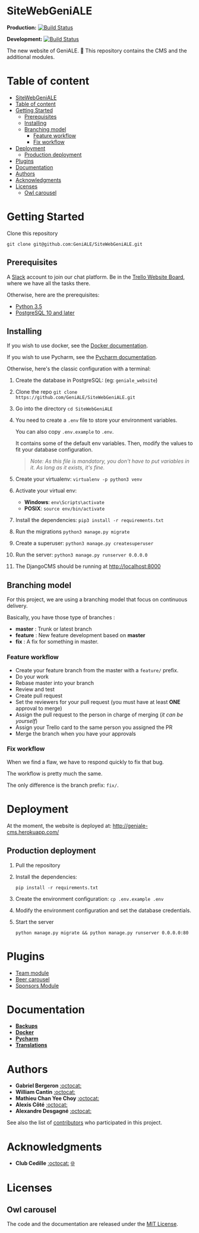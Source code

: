 # SiteWebGeniALE

**Production:** [![Build Status](https://travis-ci.org/GeniALE/SiteWebGeniALE.svg?branch=master)](https://travis-ci.org/GeniALE/SiteWebGeniALE)

**Development:** [![Build Status](https://travis-ci.org/GeniALE/SiteWebGeniALE.svg?branch=develop)](https://travis-ci.org/GeniALE/SiteWebGeniALE)

The new website of GeniALE. :beers:
This repository  contains the CMS and the additional modules.

# Table of content
- [SiteWebGeniALE](#sitewebgeniale)
- [Table of content](#table-of-content)
- [Getting Started](#getting-started)
  - [Prerequisites](#prerequisites)
  - [Installing](#installing)
  - [Branching model](#branching-model)
    - [Feature workflow](#feature-workflow)
    - [Fix workflow](#fix-workflow)
- [Deployment](#deployment)
  - [Production deployment](#production-deployment)
- [Plugins](#plugins)
- [Documentation](#documentation)
- [Authors](#authors)
- [Acknowledgments](#acknowledgments)
- [Licenses](#licenses)
  - [Owl carousel](#owl-carousel)

# Getting Started

Clone this repository

```
git clone git@github.com:GeniALE/SiteWebGeniALE.git
```

## Prerequisites

A [Slack](https://slack.com/) account to join our chat platform.
Be in the [Trello Website Board](https://trello.com/b/t7NT6LjO/page-web-g%C3%A9niale), where we have all the tasks there.

Otherwise, here are the prerequisites:

- [Python 3.5](https://www.python.org/downloads/release/python-350/)
- [PostgreSQL 10 and later](https://www.postgresql.org/) 

## Installing

If you wish to use docker,  see the [Docker documentation](docs/DOCKER.md).

If you wish to use Pycharm, see the [Pycharm documentation](docs/PYCHARM.md).

Otherwise, here's the classic configuration with a terminal:

1. Create the database in PostgreSQL: (eg: `geniale_website`)
2. Clone the repo `git clone https://github.com/GeniALE/SiteWebGeniALE.git`
3. Go into the directory `cd SiteWebGeniALE`
4. You need to create a `.env` file to store your environment variables.
    
    You can also copy `.env.example` to `.env`.
    
    It contains some of the default env variables. Then, modify the values to fit your database configuration.
    
    > *Note: As this file is mandatory, you don't have to put variables in it. As long as it exists, it's fine.*
5. Create your virtualenv: `virtualenv -p python3 venv`
6. Activate your virtual env:
    
    - **Windows**: `env\Scripts\activate`
    - **POSIX**: `source env/bin/activate`
    
7. Install the dependencies: `pip3 install -r requirements.txt`
8. Run the migrations `python3 manage.py migrate`
9. Create a superuser: `python3 manage.py createsuperuser`
10. Run the server: `python3 manage.py runserver 0.0.0.0` 
7. The DjangoCMS should be running at [http://localhost:8000](localhost:8000)

## Branching model

For this project, we are using a branching model that focus on continuous delivery.

Basically, you have those type of branches :

- **master** : Trunk or latest branch
- **feature** : New feature development based on **master**
- **fix** : A fix for something in master. 

### Feature workflow

- Create your feature branch from the master with a `feature/` prefix.
- Do your work
- Rebase master into your branch
- Review and test 
- Create pull request
- Set the reviewers for your pull request (you must have at least **ONE** approval to merge)
- Assign the pull request to the person in charge of merging (*it can be yourself*)
- Assign your Trello card to the same person you assigned the PR
- Merge the branch when you have your approvals

### Fix workflow

When we find a flaw, we have to respond quickly to fix that bug.

The workflow is pretty much the same.
 
The only difference is the branch prefix: `fix/`.

# Deployment

At the moment, the website is deployed at: http://geniale-cms.herokuapp.com/

## Production deployment

1. Pull the repository
2. Install the dependencies: 
    
    ```shell
    pip install -r requirements.txt
    ```
3. Create the environment configuration: `cp .env.example .env`
4. Modify the environment configuration and set the database credentials.
5. Start the server

    ```shell
    python manage.py migrate && python manage.py runserver 0.0.0.0:80
    ```

# Plugins

- [Team module](teamModule/README.md)
- [Beer carousel](beer_carousel/README.md)
- [Sponsors Module](sponsorsModule/README.md)

# Documentation

- [**Backups**](docs/BACKUPS.md)
- [**Docker**](docs/DOCKER.md)
- [**Pycharm**](docs/PYCHARM.md)
- [**Translations**](docs/TRANSLATIONS.md)

# Authors

- **Gabriel Bergeron** [:octocat:](https://github.com/gabrielbergeron)
- **William Cantin** [:octocat:](https://github.com/wilomgfx)
- **Mathieu Chan Yee Choy** [:octocat:](https://github.com/Bazooo)
- **Alexis Côté** [:octocat:](https://github.com/popojargo)
- **Alexandre Desgagné** [:octocat:](https://github.com/alexemdesgagne)

See also the list of [contributors](https://github.com/GeniALE/SiteWebGeniALE/contributors) who participated in this project.

# Acknowledgments

* **Club Cedille** [:octocat:](https://github.com/clubcedille) [:globe_with_meridians:](http://cedille.etsmtl.ca/)

# Licenses

## Owl carousel

The code and the documentation are released under the [MIT License](static/lib/owlcarousel/LICENSE).
